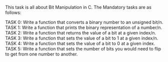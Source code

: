 This task is all about Bit Manipulation in C. The Mandatory tasks are as follows: 

TASK 0: Write a function that converts a binary number to an unsigned bit/n.
TASK 1: Write a function that prints the binary representation of a number/n.
TASK 2: Write a function that returns the value of a bit at a given index/n. 
TASK 3: Write a function that sets the value of a bit to 1 at a given index/n.
TASK 4: Write a function that sets the value of a bit to 0 at a given index.
TASK 5: Write a function that sets the number of bits you would need to flip to get from one number to another.


